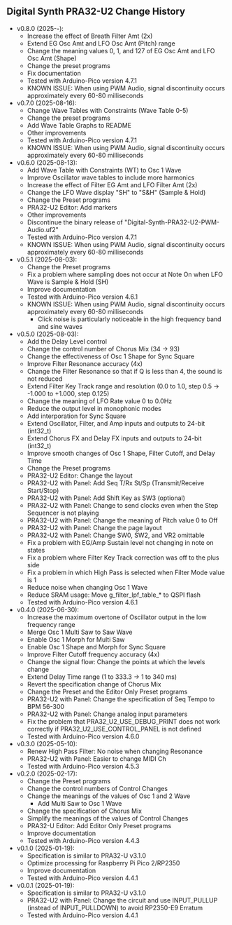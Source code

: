 ## Digital Synth PRA32-U2 Change History

- v0.8.0 (2025-**-**):
    - Increase the effect of Breath Filter Amt (2x)
    - Extend EG Osc Amt and LFO Osc Amt (Pitch) range
    - Change the meaning values 0, 1, and 127 of EG Osc Amt and LFO Osc Amt (Shape)
    - Change the preset programs
    - Fix documentation
    - Tested with Arduino-Pico version 4.7.1
    - KNOWN ISSUE: When using PWM Audio, signal discontinuity occurs approximately every 60-80 milliseconds
- v0.7.0 (2025-08-16):
    - Change Wave Tables with Constraints (Wave Table 0-5)
    - Change the preset programs
    - Add Wave Table Graphs to README
    - Other improvements
    - Tested with Arduino-Pico version 4.7.1
    - KNOWN ISSUE: When using PWM Audio, signal discontinuity occurs approximately every 60-80 milliseconds
- v0.6.0 (2025-08-13):
    - Add Wave Table with Constraints (WT) to Osc 1 Wave
    - Improve Oscillator wave tables to include more harmonics
    - Increase the effect of Filter EG Amt and LFO Filter Amt (2x)
    - Change the LFO Wave display "SH" to "S&H" (Sample & Hold)
    - Change the Preset programs
    - PRA32-U2 Editor: Add markers
    - Other improvements
    - Discontinue the binary release of "Digital-Synth-PRA32-U2-PWM-Audio.uf2"
    - Tested with Arduino-Pico version 4.7.1
    - KNOWN ISSUE: When using PWM Audio, signal discontinuity occurs approximately every 60-80 milliseconds
- v0.5.1 (2025-08-03):
    - Change the Preset programs
    - Fix a problem where sampling does not occur at Note On when LFO Wave is Sample & Hold (SH)
    - Improve documentation
    - Tested with Arduino-Pico version 4.6.1
    - KNOWN ISSUE: When using PWM Audio, signal discontinuity occurs approximately every 60-80 milliseconds
        - Click noise is particularly noticeable in the high frequency band and sine waves
- v0.5.0 (2025-08-03):
    - Add the Delay Level control
    - Change the control number of Chorus Mix (34 -> 93)
    - Change the effectiveness of Osc 1 Shape for Sync Square
    - Improve Filter Resonance accuracy (4x)
    - Change the Filter Resonance so that if Q is less than 4, the sound is not reduced
    - Extend Filter Key Track range and resolution (0.0 to 1.0, step 0.5 -> -1.000 to +1.000, step 0.125)
    - Change the meaning of LFO Rate value 0 to 0.0Hz
    - Reduce the output level in monophonic modes
    - Add interporation for Sync Square
    - Extend Oscillator, Filter, and Amp inputs and outputs to 24-bit (int32_t)
    - Extend Chorus FX and Delay FX inputs and outputs to 24-bit (int32_t)
    - Improve smooth changes of Osc 1 Shape, Filter Cutoff, and Delay Time
    - Change the Preset programs
    - PRA32-U2 Editor: Change the layout
    - PRA32-U2 with Panel: Add Seq T/Rx St/Sp (Transmit/Receive Start/Stop)
    - PRA32-U2 with Panel: Add Shift Key as SW3 (optional)
    - PRA32-U2 with Panel: Change to send clocks even when the Step Sequencer is not playing
    - PRA32-U2 with Panel: Change the meaning of Pitch value 0 to Off
    - PRA32-U2 with Panel: Change the page layout
    - PRA32-U2 with Panel: Change SW0, SW2, and VR2 omittable
    - Fix a problem with EG/Amp Sustain level not changing in note on states
    - Fix a problem where Filter Key Track correction was off to the plus side
    - Fix a problem in which High Pass is selected when Filter Mode value is 1
    - Reduce noise when changing Osc 1 Wave
    - Reduce SRAM usage: Move g_filter_lpf_table_* to QSPI flash
    - Tested with Arduino-Pico version 4.6.1
- v0.4.0 (2025-06-30):
    - Increase the maximum overtone of Oscillator output in the low frequency range
    - Merge Osc 1 Multi Saw to Saw Wave
    - Enable Osc 1 Morph for Multi Saw
    - Enable Osc 1 Shape and Morph for Sync Square
    - Improve Filter Cutoff frequency accuracy (4x)
    - Change the signal flow: Change the points at which the levels change
    - Extend Delay Time range (1 to 333.3 -> 1 to 340 ms)
    - Revert the specification change of Chorus Mix
    - Change the Preset and the Editor Only Preset programs
    - PRA32-U2 with Panel: Change the specification of Seq Tempo to BPM 56-300
    - PRA32-U2 with Panel: Change analog input parameters
    - Fix the problem that PRA32_U2_USE_DEBUG_PRINT does not work correctly  if PRA32_U2_USE_CONTROL_PANEL is not defined
    - Tested with Arduino-Pico version 4.6.0
- v0.3.0 (2025-05-10):
    - Renew High Pass Filter: No noise when changing Resonance
    - PRA32-U2 with Panel: Easier to change MIDI Ch
    - Tested with Arduino-Pico version 4.5.3
- v0.2.0 (2025-02-17):
    - Change the Preset programs
    - Change the control numbers of Control Changes
    - Change the meanings of the values of Osc 1 and 2 Wave
        - Add Multi Saw to Osc 1 Wave
    - Change the specification of Chorus Mix
    - Simplify the meanings of the values of Control Changes
    - PRA32-U Editor: Add Editor Only Preset programs
    - Improve documentation
    - Tested with Arduino-Pico version 4.4.3
- v0.1.0 (2025-01-19):
    - Specification is similar to PRA32-U v3.1.0
    - Optimize processing for Raspberry Pi Pico 2/RP2350
    - Improve documentation
    - Tested with Arduino-Pico version 4.4.1
- v0.0.1 (2025-01-19):
    - Specification is similar to PRA32-U v3.1.0
    - PRA32-U2 with Panel: Change the circuit and use INPUT_PULLUP (instead of INPUT_PULLDOWN) to avoid RP2350-E9 Erratum
    - Tested with Arduino-Pico version 4.4.1
